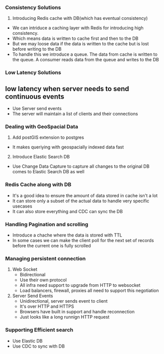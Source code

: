 ### Consistency Solutions
1. Introducing Redis cache with DB(which has eventual consistency)
- We can intriduce a caching layer with Redis for introducing high consistency.
- Which means data is written to cache first and then to the DB
- But we may loose data if the data is written to the cache but is lost before writing to the DB
- To handle this we introduce a queue. The data from cache is written to the queue.
  A consumer reads data from the queue and writes to the DB

### Low Latency Solutions
## low latency when server needs to send continuous events
- Use Server send events
- The server will maintain a list of clients and their connections

### Dealing with GeoSpacial Data
1. Add postGIS extension to postgres
- It makes queriying with geospacially indexed data fast
2. Introduce Elastic Search DB
  - Use Change Data Capture to capture all changes to the original DB comes to Elastic Search DB as well


### Redis Cache along with DB 
- It's a good idea to ensure the amount of data stored in cache isn't a lot
- It can store only a subset of the actual data to handle very specific usecases
- It can also store everything and CDC can sync the DB

### Handling Pagination and scrolling
- Introduce a chache where the data is stored with TTL
- In some cases we can make the client poll for the next set of records before the current one is fully scrolled

### Managing persistent connection 
1. Web Socket
   - Bidirectional
   - Use their own protocol
   - All infra need support to upgrade from HTTP to websocket
   - Load balancers, firewall, proxies all need to support this negotiation
2. Server Send Events
   - Unidirectional, server sends event to client
   - It's over HTTP and HTTPS
   - Browsers have built in support and handle reconnection
   - Just looks like a long runnign HTTP request
  
 ### Supporting Efficient search
 - Use Elastic DB
 - Use CDC to sync with DB

